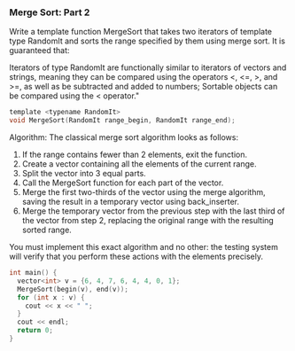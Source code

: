 ### Merge Sort: Part 2   

Write a template function MergeSort that takes two iterators of template type RandomIt and sorts the range specified by them using merge sort. It is guaranteed that:

Iterators of type RandomIt are functionally similar to iterators of vectors and strings, meaning they can be compared using the operators <, <=, >, and >=, as well as be subtracted and added to numbers;
Sortable objects can be compared using the < operator."

```objectivec
template <typename RandomIt>
void MergeSort(RandomIt range_begin, RandomIt range_end);
```

Algorithm:
The classical merge sort algorithm looks as follows:

1. If the range contains fewer than 2 elements, exit the function.
2. Create a vector containing all the elements of the current range.
3. Split the vector into 3 equal parts.
4. Call the MergeSort function for each part of the vector.
5. Merge the first two-thirds of the vector using the merge algorithm, saving the result in a temporary vector using back_inserter.
6. Merge the temporary vector from the previous step with the last third of the vector from step 2, replacing the original range with the resulting sorted range.


You must implement this exact algorithm and no other: the testing system will verify that you perform these actions with the elements precisely.


```objectivec
int main() {
  vector<int> v = {6, 4, 7, 6, 4, 4, 0, 1};
  MergeSort(begin(v), end(v));
  for (int x : v) {
    cout << x << " ";
  }
  cout << endl;
  return 0;
}

```
